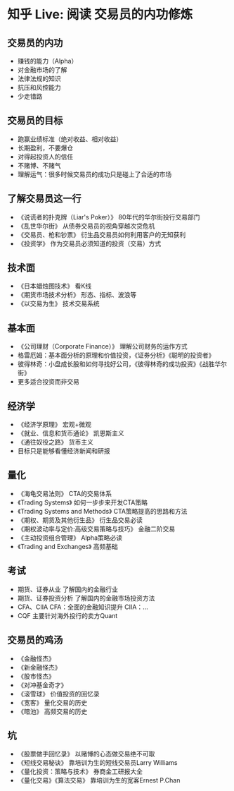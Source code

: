 # 知乎 Live: 阅读 交易员的内功修炼

<!-- toc -->

<!--
  - 交易员的内功
  - 交易员的目标
  - 了解交易员这一行
  - 技术面
  - 基本面
  - 经济学
  - 量化
  - 考试
  - 交易员的鸡汤
  - 坑
-->

## 交易员的内功

- 赚钱的能力（Alpha）
- 对金融市场的了解
- 法律法规的知识
- 抗压和风控能力
- 少走错路

## 交易员的目标

- 跑赢业绩标准（绝对收益、相对收益）
- 长期盈利，不要爆仓
- 对得起投资人的信任
- 不赌博、不赌气
- 理解运气：很多时候交易员的成功只是碰上了合适的市场

## 了解交易员这一行

- 《说谎者的扑克牌（Liar's Poker）》 80年代的华尔街投行交易部门
- 《乱世华尔街》 从债券交易员的视角穿越次贷危机
- 《交易员、枪和钞票》 衍生品交易员如何利用客户的无知获利
- 《投资学》 作为交易员必须知道的投资（交易）方式

## 技术面

- 《日本蜡烛图技术》 看K线
- 《期货市场技术分析》 形态、指标、波浪等
- 《以交易为生》 技术交易系统

## 基本面

- 《公司理财（Corporate Finance）》 理解公司财务的运作方式
- 格雷厄姆：基本面分析的原理和价值投资，《证券分析》《聪明的投资者》
- 彼得林奇：小盘成长股和如何寻找好公司，《彼得林奇的成功投资》《战胜华尔街》
- 更多适合投资而非交易

## 经济学

- 《经济学原理》 宏观+微观
- 《就业、信息和货币通论》 凯恩斯主义
- 《通往奴役之路》 货币主义
- 目标只是能够看懂经济新闻和研报

## 量化

- 《海龟交易法则》 CTA的交易体系
- 《Trading Systems》 如何一步步来开发CTA策略
- 《Trading Systems and Methods》 CTA策略提高的思路和方法
- 《期权、期货及其他衍生品》 衍生品交易必读
- 《期权波动率与定价:高级交易策略与技巧》 金融二阶交易
- 《主动投资组合管理》 Alpha策略必读
- 《Trading and Exchanges》 高频基础

## 考试

- 期货、证券从业 了解国内的金融行业
- 期货、证券投资分析 了解国内的金融市场投资方法
- CFA、CIIA CFA：全面的金融知识提升 CIIA：...
- CQF 主要针对海外投行的卖方Quant

## 交易员的鸡汤

- 《金融怪杰》
- 《新金融怪杰》
- 《股市怪杰》
- 《对冲基金奇才》
- 《滚雪球》 价值投资的回忆录
- 《宽客》 量化交易的历史
- 《暗池》 高频交易的历史

## 坑

- 《股票做手回忆录》 以赌博的心态做交易绝不可取
- 《短线交易秘诀》 靠培训为生的短线交易员Larry Williams
- 《量化投资：策略与技术》 券商金工研报大全
- 《量化交易》《算法交易》 靠培训为生的宽客Ernest P.Chan
